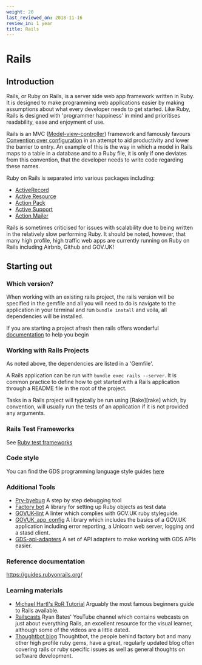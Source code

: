 ```yaml
---
weight: 20
last_reviewed_on: 2018-11-16
review_in: 1 year
title: Rails
---
```


# Rails

## Introduction
Rails, or Ruby on Rails, is a server side web app framework written in Ruby. It
is designed to make programming web applications easier by making assumptions
about what every developer needs to get started. Like Ruby, Rails is designed
with 'programmer happiness' in mind and prioritises readability, ease and
enjoyment of use.

Rails is an MVC ([Model-view-controller](https://en.wikipedia.org/wiki/Model%E2%80%93view%E2%80%93controller))
framework and famously favours [Convention over configuration](https://en.wikipedia.org/wiki/Convention_over_configuration)
in an attempt to aid productivity and lower the barrier to entry. An example of
this is the way in which a model in Rails maps to a table in a database and to a
Ruby file, it is only if one deviates from this convention, that the developer
needs to write code regarding these names.

Ruby on Rails is separated into various packages including:
  - [ActiveRecord](https://guides.rubyonrails.org/active_record_basics.html)
  - [Active Resource](https://api.rubyonrails.org/v3.2/classes/ActiveResource/Base.html)
  - [Action Pack](https://github.com/rails/rails/tree/master/actionpack)
  - [Active Support](https://guides.rubyonrails.org/active_support_core_extensions.html)
  - [Action Mailer](https://guides.rubyonrails.org/action_mailer_basics.html)

Rails is sometimes criticised for issues with scalability due to being written in
the relatively slow performing Ruby. It should be noted, however, that many high
profile, high traffic web apps are currently running on Ruby on Rails including
Airbnb, Github and GOV.UK!

## Starting out

### Which version?

When working with an existing rails project, the rails version will be specified
in the gemfile and all you will need to do is navigate to the application in your
terminal and run `bundle install` and voila, all dependencies will be installed.

If you are starting a project afresh then rails offers wonderful [documentation](https://guides.rubyonrails.org/getting_started.html)
to help you begin

### Working with Rails Projects

As noted above, the dependencies are listed in a 'Gemfile'.

A Rails application can be run with `bundle exec rails --server`. It is common
practice to define how to get started with a Rails application through a README
file in the root of the project.

Tasks in a Rails project will typically be run using [Rake][rake] which, by
convention, will usually run the tests of an application if it is not provided
any arguments.

### Rails Test Frameworks

See [Ruby test frameworks](/resources/languages/ruby.html)

### Code style

You can find the GDS programming language style guides [here](https://gds-way.cloudapps.digital/manuals/programming-languages.html#programming-language-style-guides)

### Additional Tools

- [Pry-byebug](https://github.com/deivid-rodriguez/pry-byebug)
  A step by step debugging tool
- [Factory bot](https://github.com/thoughtbot/factory_bot_rails)
  A library for setting up Ruby objects as test data
- [GOVUK-lint](https://github.com/alphagov/govuk-lint)
  A linter which complies with GOV.UK ruby styleguide.
- [GOVUK_app_config](https://github.com/alphagov/govuk_app_config)
  A library which includes the basics of a GOV.UK application including error
  reporting, a Unicorn web server, logging and a stasd client.
- [GDS-api-adapters](https://github.com/alphagov/gds-api-adapters)
  A set of API adapters to make working with GDS APIs easier.


### Reference documentation
https://guides.rubyonrails.org/


### Learning materials
- [Michael Hartl's RoR Tutorial](https://www.railstutorial.org/)
  Arguably the most famous beginners guide to Rails available.
- [Railscasts](https://www.youtube.com/user/RailscastsReloaded)
  Ryan Bates' YouTube channel which contains webcasts on just about everything
  Rails, an excellent resource for the visual learner, although some of the videos
  are a little dated.
- [Thoughtbot blog](https://robots.thoughtbot.com/)
  Thoughtbot, the people behind factory bot and many other high profile ruby gems,
  have a great, regularly updated blog often covering rails or ruby specific issues
  as well as general thoughts on software development.
